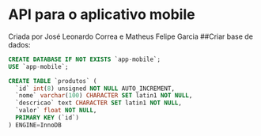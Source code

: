 # API para o aplicativo mobile
Criada por José Leonardo Correa e Matheus Felipe Garcia
##Criar base de dados:
```sql
CREATE DATABASE IF NOT EXISTS `app-mobile`;
USE `app-mobile`;

CREATE TABLE `produtos` (
  `id` int(8) unsigned NOT NULL AUTO_INCREMENT,
  `nome` varchar(100) CHARACTER SET latin1 NOT NULL,
  `descricao` text CHARACTER SET latin1 NOT NULL,
  `valor` float NOT NULL,
  PRIMARY KEY (`id`)
) ENGINE=InnoDB
```
